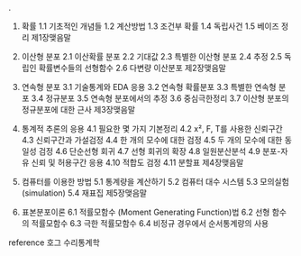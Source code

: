 .
1. 확률
1.1 기초적인 개념들
1.2 계산방법
1.3 조건부 확률
1.4 독립사건
1.5 베이즈 정리
제1장맺음말

2. 이산형 분포
2.1 이산확률 분포
2.2 기대값
2.3 특별한 이산형 분포
2.4 추정
2.5 독립인 확률변수들의 선형함수
2.6 다변량 이산분포
제2장맺음말

3. 연속형 분포
3.1 기술통계와 EDA 응용
3.2 연속형 확률분포
3.3 특별한 연속형 분포
3.4 정규분포
3.5 연속형 분포에서의 추정
3.6 중심극한정리
3.7 이산형 분포의 정규분포에 대한 근사
제3장맺음말

4. 통계적 추론의 응용
4.1 필요한 몇 가지 기본정리
4.2 x², F, T를 사용한 신뢰구간
4.3 신뢰구간과 가설검정
4.4 한 개의 모수에 대한 검정
4.5 두 개의 모수에 대한 동일성 검정
4.6 단순선형 회귀
4.7 선형 회귀의 확장
4.8 일원분산분석
4.9 분포-자유 신뢰 및 허용구간 응용
4.10 적합도 검정
4.11 분할표
제4장맺음말

5. 컴퓨터를 이용한 방법
5.1 통계량을 계산하기
5.2 컴퓨터 대수 시스템
5.3 모의실험 (simulation)
5.4 재표집
제5장맺음말

6. 표본분포이론
6.1 적률모함수 (Moment Generating Function)법
6.2 선형 함수의 적률모함수
6.3 극한 적률모함수
6.4 비정규 경우에서 순서통계량의 사용

reference
호그 수리통계학